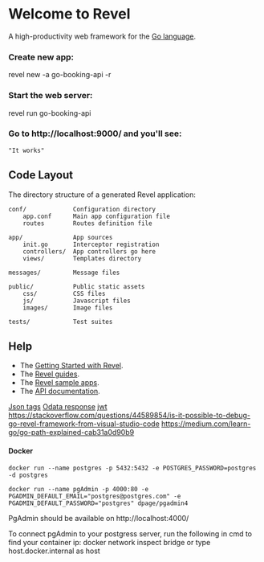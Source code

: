 # Welcome to Revel

A high-productivity web framework for the [Go language](http://www.golang.org/).

### Create new app:
revel new -a go-booking-api -r

### Start the web server:

   revel run go-booking-api

### Go to http://localhost:9000/ and you'll see:

    "It works"

## Code Layout

The directory structure of a generated Revel application:

    conf/             Configuration directory
        app.conf      Main app configuration file
        routes        Routes definition file

    app/              App sources
        init.go       Interceptor registration
        controllers/  App controllers go here
        views/        Templates directory

    messages/         Message files

    public/           Public static assets
        css/          CSS files
        js/           Javascript files
        images/       Image files

    tests/            Test suites


## Help

* The [Getting Started with Revel](http://revel.github.io/tutorial/gettingstarted.html).
* The [Revel guides](http://revel.github.io/manual/index.html).
* The [Revel sample apps](http://revel.github.io/examples/index.html).
* The [API documentation](https://godoc.org/github.com/revel/revel).

[Json tags](https://drstearns.github.io/tutorials/gojson/)
[Odata response](https://docs.oasis-open.org/odata/odata-json-format/v4.0/errata02/os/odata-json-format-v4.0-errata02-os-complete.html#_Toc403940655)
[jwt](https://medium.com/wesionary-team/jwt-authentication-in-golang-with-gin-63dbc0816d55)
https://stackoverflow.com/questions/44589854/is-it-possible-to-debug-go-revel-framework-from-visual-studio-code
https://medium.com/learn-go/go-path-explained-cab31a0d90b9


#### Docker
`docker run --name postgres -p 5432:5432 -e POSTGRES_PASSWORD=postgres -d postgres`

`docker run --name pgAdmin -p 4000:80 -e PGADMIN_DEFAULT_EMAIL="postgres@postgres.com" -e PGADMIN_DEFAULT_PASSWORD="postgres" dpage/pgadmin4`


PgAdmin should be available on http://localhost:4000/

To connect pgAdmin to your postgress server, run the following in cmd to find your container ip: docker network inspect bridge or type host.docker.internal as host